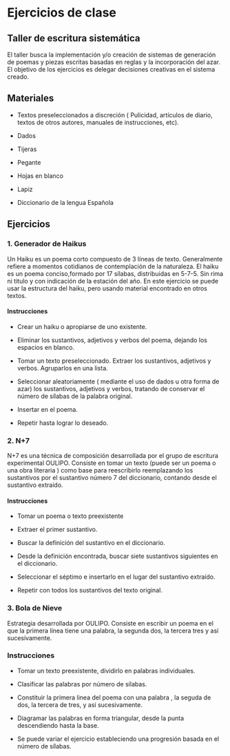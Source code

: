 # Ejercicios de clase

## Taller de escritura sistemática

El taller busca la implementación y/o creación de sistemas de generación de poemas y piezas escritas basadas en reglas y la incorporación del azar.  El objetivo de los ejercicios es delegar decisiones creativas en el sistema creado.

## Materiales

* Textos preseleccionados a discreción ( Pulicidad, artículos de diario, textos de otros autores, manuales de instrucciones, etc).

* Dados

* Tijeras

* Pegante

*  Hojas en blanco

* Lapiz

* Diccionario de la lengua Española


## Ejercicios


### 1. Generador de Haikus

Un Haiku es un poema corto compuesto de 3 líneas de texto.  Generalmente refiere a momentos cotidianos de contemplación de la naturaleza. El haiku es un poema conciso,formado por 17 sílabas, distribuidas en 5-7-5. Sin rima ni titulo y con indicación de la estación del año.  En este ejercicio se puede usar la estructura del haiku, pero usando material encontrado en otros textos.

#### Instrucciones

 * Crear un haiku o apropiarse de uno existente.

 * Eliminar los sustantivos, adjetivos y verbos del poema, dejando los espacios en blanco.

 * Tomar un texto preseleccionado.  Extraer los sustantivos, adjetivos y verbos.  Agruparlos en una lista.

 * Seleccionar aleatoriamente ( mediante el uso de dados u otra forma de azar) los sustantivos, adjetivos y verbos, tratando de conservar el número de sílabas de la palabra original.

 * Insertar en el poema.

 * Repetir hasta lograr lo deseado.


### 2. N+7

 N+7 es una técnica de composición desarrollada por el grupo de escritura experimental OULIPO.  Consiste en tomar un texto (puede ser un poema o una obra literaria ) como base para reescribirlo reemplazando los sustantivos por el sustantivo número 7 del diccionario, contando desde el sustantivo extraído.

#### Instrucciones

 * Tomar un poema o texto preexistente

 * Extraer el primer sustantivo.

 * Buscar la definición del sustantivo en el diccionario.

 * Desde la definición encontrada, buscar siete sustantivos siguientes en el diccionario.  

 * Seleccionar el séptimo e insertarlo en el lugar del sustantivo extraído.

 * Repetir con todos los sustantivos del texto original.



### 3. Bola de Nieve

 Estrategia desarrollada por OULIPO.  Consiste en escribir un poema en el que la primera línea tiene una palabra, la segunda dos, la tercera tres y así sucesivamente.

### Instrucciones

  * Tomar un texto preexistente, dividirlo en palabras individuales.

  * Clasificar las palabras por número de sílabas.

  * Constituir la primera linea del poema con una palabra , la seguda de dos, la tercera de tres, y así sucesivamente.

  * Diagramar las palabras en forma triangular, desde la punta descendiendo hasta la base.

  * Se puede variar el ejercicio estableciendo una progresión basada en el número de sílabas.

